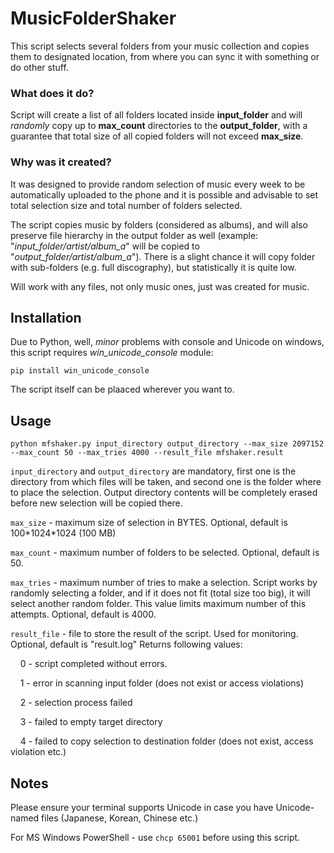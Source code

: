 # MusicFolderShaker

This script selects several folders from your music collection and copies them to designated location, from where you can sync it with something or do other stuff. 

### What does it do?

Script will create a list of all folders located inside **input_folder** and will *randomly* copy up to **max_count** directories to the **output_folder**, with a guarantee that total size of all copied folders will not exceed **max_size**.

### Why was it created?

It was designed to provide random selection of music every week to be automatically uploaded to the phone and it is possible and advisable to set total selection size and total number of folders selected.

The script copies music by folders (considered as albums), and will also preserve file hierarchy in the output folder as well (example: "*input_folder/artist/album_a*" will be copied to "*output_folder/artist/album_a*"). There is a slight chance it will copy folder with sub-folders (e.g. full discography), but statistically it is quite low.

Will work with any files, not only music ones, just was created for music.

## Installation

Due to Python, well, *minor* problems with console and Unicode on windows, this script requires *win_unicode_console* module:

`pip install win_unicode_console`

The script itself can be plaaced wherever you want to.


## Usage
```python mfshaker.py input_directory output_directory --max_size 2097152 --max_count 50 --max_tries 4000 --result_file mfshaker.result ```

`input_directory` and `output_directory` are mandatory, first one is the directory from which files will be taken, and second one is the folder where to place the selection. Output directory contents will be completely erased before new selection will be copied there.

`max_size` - maximum size of selection in BYTES. Optional, default is 100\*1024\*1024 (100 MB)

`max_count` - maximum number of folders to be selected. Optional, default is 50.

`max_tries` - maximum number of tries to make a selection. Script works by randomly selecting a folder, and if it does not fit (total size too big), it will select another random folder. This value limits maximum number of this attempts. Optional, default is 4000.

`result_file` - file to store the result of the script. Used for monitoring. Optional, default is "result.log"
Returns following values:

&nbsp;&nbsp;&nbsp;&nbsp;0 - script completed without errors.

&nbsp;&nbsp;&nbsp;&nbsp;1 - error in scanning input folder (does not exist or access violations)

&nbsp;&nbsp;&nbsp;&nbsp;2 - selection process failed

&nbsp;&nbsp;&nbsp;&nbsp;3 - failed to empty target directory

&nbsp;&nbsp;&nbsp;&nbsp;4 - failed to copy selection to destination folder (does not exist, access violation etc.)

## Notes
Please ensure your terminal supports Unicode in case you have Unicode-named files (Japanese, Korean, Chinese etc.) 

For MS Windows PowerShell - use `chcp 65001` before using this script.

